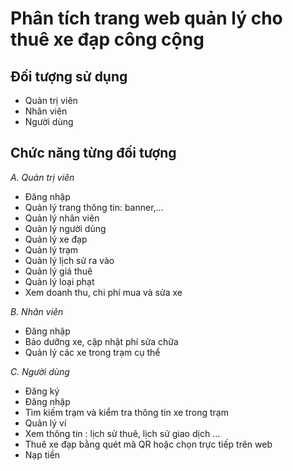 # Phân tích trang web quản lý cho thuê xe đạp công cộng

## Đối tượng sử dụng
- Quản trị viên
- Nhân viên
- Người dùng
## Chức năng từng đối tượng
*A. Quản trị viên*
- Đăng nhập
- Quản lý trang thông tin: banner,...
- Quản lý nhân viên
- Quản lý người dùng
- Quản lý xe đạp
- Quản lý trạm
- Quản lý lịch sử ra vào 
- Quản lý giá thuê
- Quản lý loại phạt 
- Xem doanh thu, chi phí mua và sửa xe

*B. Nhân viên*
- Đăng nhập
- Bảo dưỡng xe, cập nhật phí sửa chữa
- Quản lý các xe trong trạm cụ thể

*C. Người dùng*
- Đăng ký
- Đăng nhập
- Tìm kiếm trạm và kiểm tra thông tin xe trong trạm 
- Quản lý ví 
- Xem thông tin : lịch sử thuê, lịch sử giao dịch ...
- Thuê xe đạp bằng quét mã QR hoặc chọn trực tiếp trên web
- Nạp tiền
